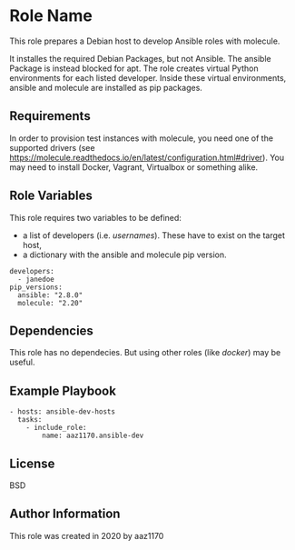 Role Name
=========

This role prepares a Debian host to develop Ansible roles with molecule.

It installes the required Debian Packages, but not Ansible. The
ansible Package is instead blocked for apt. The role creates virtual
Python environments for each listed developer. Inside these virtual
environments, ansible and molecule are installed as pip packages.

Requirements
------------

In order to provision test instances with molecule, you need one of the
supported drivers (see
https://molecule.readthedocs.io/en/latest/configuration.html#driver).
You may need to install Docker, Vagrant, Virtualbox or something alike.

Role Variables
--------------

This role requires two variables to be defined:
- a list of developers (i.e. _usernames_). These have to exist on the target host,
- a dictionary with the ansible and molecule pip version.

<p></p>

    developers:
      - janedoe
    pip_versions:
      ansible: "2.8.0"
      molecule: "2.20"

Dependencies
------------

This role has no dependecies. But using other roles (like _docker_) may be
useful.

Example Playbook
----------------

    - hosts: ansible-dev-hosts
      tasks:
        - include_role: 
            name: aaz1170.ansible-dev

License
-------

BSD

Author Information
------------------

This role was created in 2020 by aaz1170
